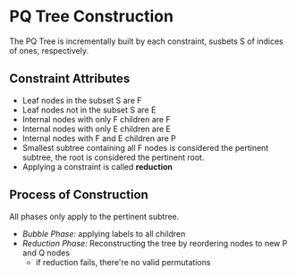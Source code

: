 # PQ Tree Construction

The PQ Tree is incrementally built by each constraint, susbets S of indices of ones, respectively.

## Constraint Attributes

- Leaf nodes in the subset S are F
- Leaf nodes not in the subset S are E
- Internal nodes with only F children are F
- Internal nodes with only E children are E
- Internal nodes with F and E children are P
- Smallest subtree containing all F nodes is considered the pertinent subtree, the root is  considered the pertinent root.
- Applying a constraint is called **reduction**

## Process of Construction

All phases only apply to the pertinent subtree.

- *Bubble Phase:* applying labels to all children
- *Reduction Phase:* Reconstructing the tree by reordering nodes to new P and Q nodes
  - if reduction fails, there're no valid permutations
